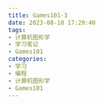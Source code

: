 ```yaml
---
title: Games101-3
date: 2023-08-10 17:29:40
tags:
- 计算机图形学
- 学习笔记
- Games101
categories:
- 学习
- 编程
- 计算机图形学
- Games101
---
```

